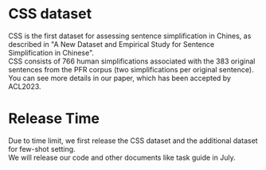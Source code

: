 # CSS dataset
CSS is the first dataset for assessing sentence simplification in Chines, as described in "A New Dataset and Empirical Study for Sentence Simplification in Chinese".  <br />
CSS consists of 766 human simplifications associated with the 383 original sentences from the PFR corpus (two simplifications per original sentence).  <br />
You can see more details in our paper, which has been accepted by ACL2023.  <br />

# Release Time
Due to time limit, we first release the CSS dataset and the additional dataset for few-shot setting.  <br />
We will release our code and other documents like task guide in July. <br />
